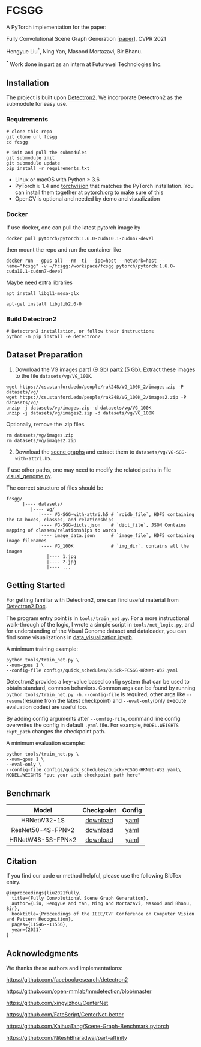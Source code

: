 # FCSGG
A PyTorch implementation for the paper:

Fully Convolutional Scene Graph Generation \[[paper](https://arxiv.org/abs/2103.16083)\], CVPR 2021

Hengyue Liu<sup>*</sup>, Ning Yan, Masood Mortazavi, Bir Bhanu.  

<sup>*</sup> Work done in part as an intern at Futurewei Technologies Inc.

## Installation

The project is built upon [Detectron2](https://github.com/facebookresearch/detectron2). We incorporate Detectron2 as the submodule for easy use.

### Requirements

```
# clone this repo
git clone url fcsgg
cd fcsgg

# init and pull the submodules
git submodule init 
git submodule update
pip install -r requirements.txt
```

- Linux or macOS with Python ≥ 3.6
- PyTorch ≥ 1.4 and [torchvision](https://github.com/pytorch/vision/) that matches the PyTorch installation.
  You can install them together at [pytorch.org](https://pytorch.org) to make sure of this
- OpenCV is optional and needed by demo and visualization


### Docker

If use docker, one can pull the latest pytorch image by

`docker pull pytorch/pytorch:1.6.0-cuda10.1-cudnn7-devel`

then mount the repo and run the container like

`docker run --gpus all --rm -ti --ipc=host --network=host --name="fcsgg" -v ~/fcsgg:/workspace/fcsgg pytorch/pytorch:1.6.0-cuda10.1-cudnn7-devel`

Maybe need extra libraries
```
apt install libgl1-mesa-glx

apt-get install libglib2.0-0
```

### Build Detectron2  

```shell script
# Detectron2 installation, or follow their instructions
python -m pip install -e detectron2 
```

## Dataset Preparation

1. Download the VG images [part1 (9 Gb)](https://cs.stanford.edu/people/rak248/VG_100K_2/images.zip) [part2 (5 Gb)](https://cs.stanford.edu/people/rak248/VG_100K_2/images2.zip). Extract these images to the file `datasets/vg/VG_100K`. 

```
wget https://cs.stanford.edu/people/rak248/VG_100K_2/images.zip -P datasets/vg/
wget https://cs.stanford.edu/people/rak248/VG_100K_2/images2.zip -P datasets/vg/
unzip -j datasets/vg/images.zip -d datasets/vg/VG_100K
unzip -j datasets/vg/images2.zip -d datasets/vg/VG_100K
```
Optionally, remove the .zip files.
```
rm datasets/vg/images.zip
rm datasets/vg/images2.zip
```   
  
2. Download the [scene graphs](https://onedrive.live.com/embed?cid=22376FFAD72C4B64&resid=22376FFAD72C4B64%21779871&authkey=AA33n7BRpB1xa3I) and extract them to `datasets/vg/VG-SGG-with-attri.h5`.

If use other paths, one may need to modify the related paths in file [visual_genome.py](fcsgg/data/datasets/visual_genome.py).

The correct structure of files should be

```
fcsgg/
      |---- datasets/
         |---- vg/
            |---- VG-SGG-with-attri.h5 # `roidb_file`, HDF5 containing the GT boxes, classes, and relationships
            |---- VG-SGG-dicts.json    # `dict_file`, JSON Contains mapping of classes/relationships to words
            |---- image_data.json      # `image_file`, HDF5 containing image filenames
            |---- VG_100K              # `img_dir`, contains all the images
               |---- 1.jpg
               |---- 2.jpg
               |---- ...

```

## Getting Started

For getting familiar with Detectron2, one can find useful material from [Detectron2 Doc](https://detectron2.readthedocs.io/index.html).

The program entry point is in `tools/train_net.py`. For a more instructional walk-through of the logic, I wrote a simple script in `tools/net_logic.py`, and for understanding of the Visual Genome dataset and dataloader, you can find some visualizations in [data_visualization.ipynb](tools/data_visualization.ipynb).

A minimum training example:
```
python tools/train_net.py \ 
--num-gpus 1 \
--config-file configs/quick_schedules/Quick-FCSGG-HRNet-W32.yaml
```
Detectron2 provides a key-value based config system that can be used to obtain standard, common behaviors. Common args can be found by running `python tools/train_net.py -h`. `--config-file` is required, other args like `--resume`(resume from the latest checkpoint) and `--eval-only`(only execute evaluation codes) are useful too.

By adding config arguments after `--config-file`, command line config overwrites the config in default `.yaml` file. For example, `MODEL.WEIGHTS ckpt_path` changes the checkpoint path.

A minimum evaluation example:
```
python tools/train_net.py \ 
--num-gpus 1 \
--eval-only \
--config-file configs/quick_schedules/Quick-FCSGG-HRNet-W32.yaml\
MODEL.WEIGHTS "put your .pth checkpoint path here"
```

## Benchmark

| Model | Checkpoint | Config |
| :---: | :---: | :---: |
| HRNetW32-1S   | [download](https://drive.google.com/file/d/1IpSDAZQW8irJyfWW5jep9fBVPRZcsTzl/view?usp=sharing) | [yaml](configs/FCSGG_HRNet_W32_2xDownRAF_512x512_MS.yaml) |
| ResNet50-4S-FPN×2   | [download](https://drive.google.com/file/d/10rtVr16RO2hd_JyiaBh8eNuxHvyTENR1/view?usp=sharing) | [yaml](configs/FCSGG-Res50-BiFPN-P2P5-MultiscaleHead-MS.yaml) |
| HRNetW48-5S-FPN×2  | [download](https://drive.google.com/file/d/1T7zZ_Rq5_mBhf1G89ab4w_SKz39IucsG/view?usp=sharing) | [yaml](configs/FCSGG_HRNet_W48_DualHRFPN_5s_Fixsize_640x1024_MS.yaml) |

## Citation
If you find our code or method helpful, please use the following BibTex entry.
```
@inproceedings{liu2021fully,
  title={Fully Convolutional Scene Graph Generation},
  author={Liu, Hengyue and Yan, Ning and Mortazavi, Masood and Bhanu, Bir},
  booktitle={Proceedings of the IEEE/CVF Conference on Computer Vision and Pattern Recognition},
  pages={11546--11556},
  year={2021}
}
```


## Acknowledgments

We thanks these authors and implementations:

https://github.com/facebookresearch/detectron2

https://github.com/open-mmlab/mmdetection/blob/master

https://github.com/xingyizhou/CenterNet

https://github.com/FateScript/CenterNet-better

https://github.com/KaihuaTang/Scene-Graph-Benchmark.pytorch

https://github.com/NiteshBharadwaj/part-affinity

